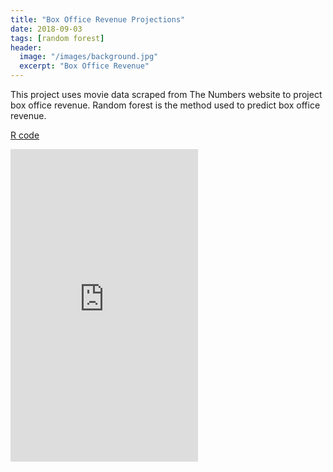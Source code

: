 ```yaml
---
title: "Box Office Revenue Projections"
date: 2018-09-03
tags: [random forest]
header:
  image: "/images/background.jpg"
  excerpt: "Box Office Revenue"
---
```


This project uses movie data scraped from The Numbers website to project box office revenue. Random forest is the method used to predict box office revenue.  

[R code](https://jmmerrell.github.io/movie_random_forest/final_project.R)

<embed src="https://jmmerrell.github.io/movie_random_forest/final_project.pdf" width="300" height="500" type="application/pdf" />
